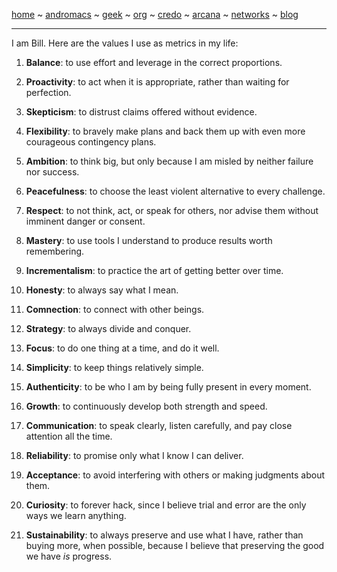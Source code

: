 [home](README.md) ~ [andromacs](andromacs.md) ~ [geek](geekcode.md) ~ [org](orgmode.md) ~ [credo](credo.md) ~ [arcana](arcana.md) ~ [networks](networking.md) ~ [blog](blogroll.md)

-----

I am Bill. Here are the values I use as metrics in my life:

1. **Balance**: to use effort and leverage in the correct proportions.

2. **Proactivity**: to act when it is appropriate, rather than waiting for perfection.

3. **Skepticism**: to distrust claims offered without evidence.

4. **Flexibility**: to bravely make plans and back them up with even more courageous contingency plans.

5. **Ambition**: to think big, but only because I am misled by neither failure nor success.

6. **Peacefulness**: to choose the least violent alternative to every challenge.

7. **Respect**: to not think, act, or speak for others, nor advise them without imminent danger or consent.

8. **Mastery**: to use tools I understand to produce results worth remembering.

9. **Incrementalism**: to practice the art of getting better over time.

10. **Honesty**: to always say what I mean.

11. **Comnection**: to connect with other beings. 

12. **Strategy**: to always divide and conquer.

13. **Focus**: to do one thing at a time, and do it well.

14. **Simplicity**: to keep things relatively simple.

15. **Authenticity**: to be who I am by being fully present in every moment.

16. **Growth**: to continuously develop both strength and speed.

17. **Communication**: to speak clearly, listen carefully, and pay close attention all the time.

18. **Reliability**: to promise only what I know I can deliver.

19. **Acceptance**: to avoid interfering with others or making judgments about them.

20. **Curiosity**: to forever hack, since I believe trial and error are the only ways we learn anything.

21. **Sustainability**: to always preserve and use what I have, rather than buying more, when possible, because I believe that preserving the good we have *is* progress.


